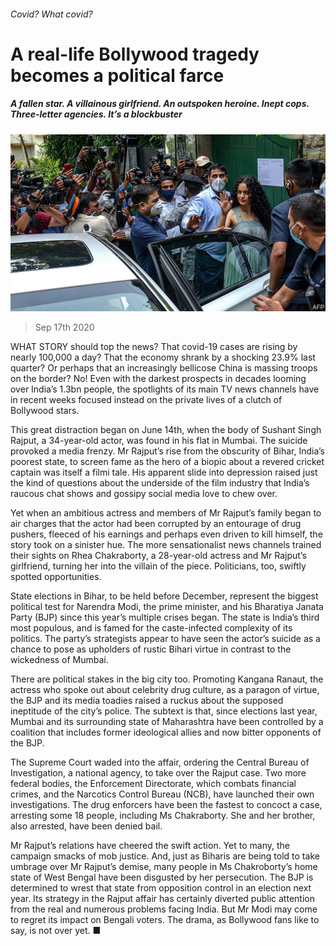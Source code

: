 ###### Covid? What covid?

# A real-life Bollywood tragedy becomes a political farce 

##### A fallen star. A villainous girlfriend. An outspoken heroine. Inept cops. Three-letter agencies. It’s a blockbuster 

![image](images/20200919_ASP504.jpg) 

> Sep 17th 2020 

WHAT STORY should top the news? That covid-19 cases are rising by nearly 100,000 a day? That the economy shrank by a shocking 23.9% last quarter? Or perhaps that an increasingly bellicose China is massing troops on the border? No! Even with the darkest prospects in decades looming over India’s 1.3bn people, the spotlights of its main TV news channels have in recent weeks focused instead on the private lives of a clutch of Bollywood stars.

This great distraction began on June 14th, when the body of Sushant Singh Rajput, a 34-year-old actor, was found in his flat in Mumbai. The suicide provoked a media frenzy. Mr Rajput’s rise from the obscurity of Bihar, India’s poorest state, to screen fame as the hero of a biopic about a revered cricket captain was itself a filmi tale. His apparent slide into depression raised just the kind of questions about the underside of the film industry that India’s raucous chat shows and gossipy social media love to chew over.


Yet when an ambitious actress and members of Mr Rajput’s family began to air charges that the actor had been corrupted by an entourage of drug pushers, fleeced of his earnings and perhaps even driven to kill himself, the story took on a sinister hue. The more sensationalist news channels trained their sights on Rhea Chakraborty, a 28-year-old actress and Mr Rajput’s girlfriend, turning her into the villain of the piece. Politicians, too, swiftly spotted opportunities.

State elections in Bihar, to be held before December, represent the biggest political test for Narendra Modi, the prime minister, and his Bharatiya Janata Party (BJP) since this year’s multiple crises began. The state is India’s third most populous, and is famed for the caste-infected complexity of its politics. The party’s strategists appear to have seen the actor’s suicide as a chance to pose as upholders of rustic Bihari virtue in contrast to the wickedness of Mumbai.

There are political stakes in the big city too. Promoting Kangana Ranaut, the actress who spoke out about celebrity drug culture, as a paragon of virtue, the BJP and its media toadies raised a ruckus about the supposed ineptitude of the city’s police. The subtext is that, since elections last year, Mumbai and its surrounding state of Maharashtra have been controlled by a coalition that includes former ideological allies and now bitter opponents of the BJP.

The Supreme Court waded into the affair, ordering the Central Bureau of Investigation, a national agency, to take over the Rajput case. Two more federal bodies, the Enforcement Directorate, which combats financial crimes, and the Narcotics Control Bureau (NCB), have launched their own investigations. The drug enforcers have been the fastest to concoct a case, arresting some 18 people, including Ms Chakraborty. She and her brother, also arrested, have been denied bail.

Mr Rajput’s relations have cheered the swift action. Yet to many, the campaign smacks of mob justice. And, just as Biharis are being told to take umbrage over Mr Rajput’s demise, many people in Ms Chakroborty’s home state of West Bengal have been disgusted by her persecution. The BJP is determined to wrest that state from opposition control in an election next year. Its strategy in the Rajput affair has certainly diverted public attention from the real and numerous problems facing India. But Mr Modi may come to regret its impact on Bengali voters. The drama, as Bollywood fans like to say, is not over yet. ■


